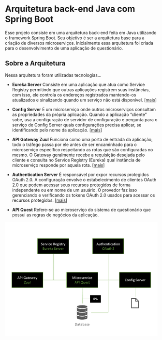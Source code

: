 # Arquitetura back-end Java com Spring Boot
Esse projeto consiste em uma arquitetura back-end feita em Java utilizando o framework Spring Boot. Seu objetivo é ser a arquitetura base para a criação de diversos microserviços. Inicialmente essa arquitetura foi criada para o desenvolvimento de uma aplicação de questionário.

## Sobre a Arquitetura
Nessa arquitetura foram utilizadas tecnologias...

* **Eureka Server**
Consiste em uma aplicação que atua como Service Registry permitindo que outras aplicações registrem suas instâncias, com isso, ele controla os endereços registrados mantendo-os atualizados e sinalizando quando um serviço não está disponível. [[mais](https://github.com/thiagohbhonorato/spring-boot/tree/master/eureka)]

* **Config Server**
É um microserviço onde outros microserviços consultam as propriedades da própria aplicação. Quando a aplicação “cliente” sobe, usa a configuração de servidor de configuração e pergunta para o serviço de Config Server quais configurações precisa aplicar, se identificando pelo nome da aplicação. [[mais](https://github.com/thiagohbhonorato/spring-boot/tree/master/config)]

* **API Gateway Zuul**
Funciona como uma porta de entrada da aplicação, todo o tráfego passa por ele antes de ser encaminhado para o microserviço específico respeitando as rotas que são configuradas no mesmo. O Gateway geralmente recebe a requisição desejada pelo cliente e consulta no Service Registry (Eureka) qual instância de microserviço responde por aquela rota. [[mais](https://github.com/thiagohbhonorato/spring-boot/tree/master/zuul)]

* **Authentication Server**
É responsável por expor recursos protegidos OAuth 2.0. A configuração envolve o estabelecimento de clientes OAuth 2.0 que podem acessar seus recursos protegidos de forma independente ou em nome de um usuário. O provedor faz isso gerenciando e verificando os tokens OAuth 2.0 usados para acessar os recursos protegidos. [[mais](https://github.com/thiagohbhonorato/spring-boot/tree/master/auth)]

* **API Quest**
Refere-se ao microserviço do sistema de questionário que possui as regras de negócios da aplicação.

![alt text](https://github.com/thiagohbhonorato/spring-boot/blob/master/docs/arquitetura_spring_boot.png "Arquitetura")

